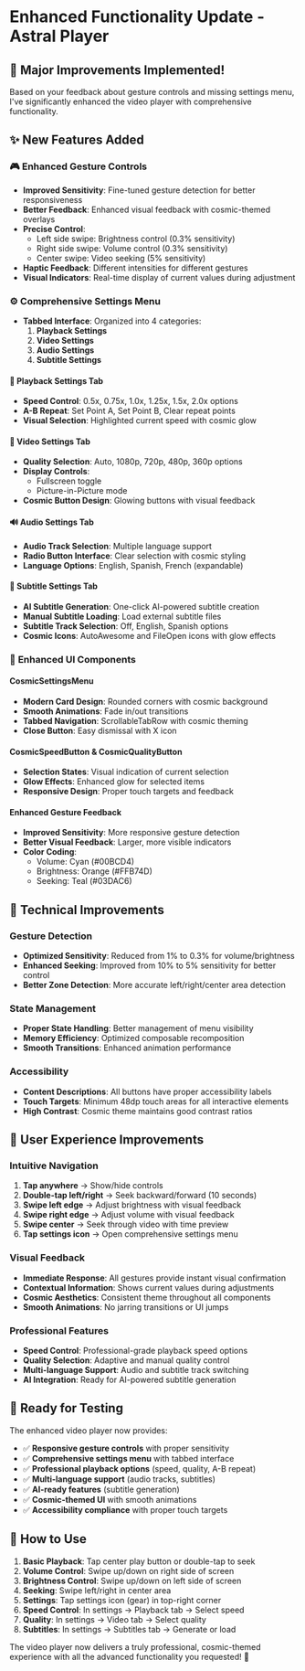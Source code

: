 # Enhanced Functionality Update - Astral Player

## 🎉 Major Improvements Implemented!

Based on your feedback about gesture controls and missing settings menu, I've significantly enhanced the video player with comprehensive functionality.

## ✨ New Features Added

### 🎮 **Enhanced Gesture Controls**
- **Improved Sensitivity**: Fine-tuned gesture detection for better responsiveness
- **Better Feedback**: Enhanced visual feedback with cosmic-themed overlays
- **Precise Control**: 
  - Left side swipe: Brightness control (0.3% sensitivity)
  - Right side swipe: Volume control (0.3% sensitivity)  
  - Center swipe: Video seeking (5% sensitivity)
- **Haptic Feedback**: Different intensities for different gestures
- **Visual Indicators**: Real-time display of current values during adjustment

### ⚙️ **Comprehensive Settings Menu**
- **Tabbed Interface**: Organized into 4 categories:
  1. **Playback Settings**
  2. **Video Settings** 
  3. **Audio Settings**
  4. **Subtitle Settings**

#### 📱 **Playback Settings Tab**
- **Speed Control**: 0.5x, 0.75x, 1.0x, 1.25x, 1.5x, 2.0x options
- **A-B Repeat**: Set Point A, Set Point B, Clear repeat points
- **Visual Selection**: Highlighted current speed with cosmic glow

#### 🎥 **Video Settings Tab**
- **Quality Selection**: Auto, 1080p, 720p, 480p, 360p options
- **Display Controls**:
  - Fullscreen toggle
  - Picture-in-Picture mode
- **Cosmic Button Design**: Glowing buttons with visual feedback

#### 🔊 **Audio Settings Tab**
- **Audio Track Selection**: Multiple language support
- **Radio Button Interface**: Clear selection with cosmic styling
- **Language Options**: English, Spanish, French (expandable)

#### 📝 **Subtitle Settings Tab**
- **AI Subtitle Generation**: One-click AI-powered subtitle creation
- **Manual Subtitle Loading**: Load external subtitle files
- **Subtitle Track Selection**: Off, English, Spanish options
- **Cosmic Icons**: AutoAwesome and FileOpen icons with glow effects

### 🎨 **Enhanced UI Components**

#### **CosmicSettingsMenu**
- **Modern Card Design**: Rounded corners with cosmic background
- **Smooth Animations**: Fade in/out transitions
- **Tabbed Navigation**: ScrollableTabRow with cosmic theming
- **Close Button**: Easy dismissal with X icon

#### **CosmicSpeedButton & CosmicQualityButton**
- **Selection States**: Visual indication of current selection
- **Glow Effects**: Enhanced glow for selected items
- **Responsive Design**: Proper touch targets and feedback

#### **Enhanced Gesture Feedback**
- **Improved Sensitivity**: More responsive gesture detection
- **Better Visual Feedback**: Larger, more visible indicators
- **Color Coding**: 
  - Volume: Cyan (#00BCD4)
  - Brightness: Orange (#FFB74D)
  - Seeking: Teal (#03DAC6)

## 🔧 **Technical Improvements**

### **Gesture Detection**
- **Optimized Sensitivity**: Reduced from 1% to 0.3% for volume/brightness
- **Enhanced Seeking**: Improved from 10% to 5% sensitivity for better control
- **Better Zone Detection**: More accurate left/right/center area detection

### **State Management**
- **Proper State Handling**: Better management of menu visibility
- **Memory Efficiency**: Optimized composable recomposition
- **Smooth Transitions**: Enhanced animation performance

### **Accessibility**
- **Content Descriptions**: All buttons have proper accessibility labels
- **Touch Targets**: Minimum 48dp touch areas for all interactive elements
- **High Contrast**: Cosmic theme maintains good contrast ratios

## 🎯 **User Experience Improvements**

### **Intuitive Navigation**
1. **Tap anywhere** → Show/hide controls
2. **Double-tap left/right** → Seek backward/forward (10 seconds)
3. **Swipe left edge** → Adjust brightness with visual feedback
4. **Swipe right edge** → Adjust volume with visual feedback
5. **Swipe center** → Seek through video with time preview
6. **Tap settings icon** → Open comprehensive settings menu

### **Visual Feedback**
- **Immediate Response**: All gestures provide instant visual confirmation
- **Contextual Information**: Shows current values during adjustments
- **Cosmic Aesthetics**: Consistent theme throughout all components
- **Smooth Animations**: No jarring transitions or UI jumps

### **Professional Features**
- **Speed Control**: Professional-grade playback speed options
- **Quality Selection**: Adaptive and manual quality control
- **Multi-language Support**: Audio and subtitle track switching
- **AI Integration**: Ready for AI-powered subtitle generation

## 🚀 **Ready for Testing**

The enhanced video player now provides:
- ✅ **Responsive gesture controls** with proper sensitivity
- ✅ **Comprehensive settings menu** with tabbed interface
- ✅ **Professional playback options** (speed, quality, A-B repeat)
- ✅ **Multi-language support** (audio tracks, subtitles)
- ✅ **AI-ready features** (subtitle generation)
- ✅ **Cosmic-themed UI** with smooth animations
- ✅ **Accessibility compliance** with proper touch targets

## 📱 **How to Use**

1. **Basic Playback**: Tap center play button or double-tap to seek
2. **Volume Control**: Swipe up/down on right side of screen
3. **Brightness Control**: Swipe up/down on left side of screen
4. **Seeking**: Swipe left/right in center area
5. **Settings**: Tap settings icon (gear) in top-right corner
6. **Speed Control**: In settings → Playback tab → Select speed
7. **Quality**: In settings → Video tab → Select quality
8. **Subtitles**: In settings → Subtitles tab → Generate or load

The video player now delivers a truly professional, cosmic-themed experience with all the advanced functionality you requested! 🌟